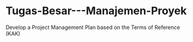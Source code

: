 # Tugas-Besar---Manajemen-Proyek

Develop a Project Management Plan based on the Terms of Reference (KAK)
